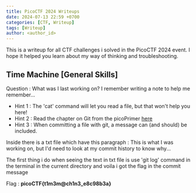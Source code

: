 ```yaml
---
title: PicoCTF 2024 Writeups
date: 2024-07-13 22:59 +0700
categories: [CTF, Writeup]
tags: [Writeup]
author: <author_id>
---
```


This is a writeup for all CTF challenges i solved in the PicoCTF 2024 event. I hope it helped you learn about my way of thinking and troubleshooting.

## Time Machine [General Skills]

Question :
What was I last working on? I remember writing a note to help me remember...

- Hint 1 : The 'cat' command will let you read a file, but that won't help you here!
- Hint 2 : Read the chapter on Git from the picoPrimer [here](https://primer.picoctf.org/#_git_version_control)
- Hint 3 : When committing a file with git, a message can (and should) be included.

Inside there is a txt file which have this paragraph :
This is what I was working on, but I'd need to look at my commit history to know why...

The first thing i do when seeing the text in txt file is use 'git log' command in the terminal in the current directory and voila i got the flag in the commit message

Flag : **picoCTF{t1m3m@ch1n3_e8c98b3a}**
